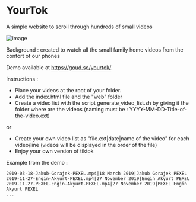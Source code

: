 # YourTok
A simple website to scroll through hundreds of small videos

![image](https://github.com/user-attachments/assets/ad746f45-11a2-40f9-b680-60bd9e9439f2)


Background : created to watch all the small family home videos from the confort of our phones

Demo available at https://goud.so/yourtok/

Instructions : 
- Place your videos at the root of your folder. 
- Add the index.html file and the "web" folder
- Create a video list with the script generate_video_list.sh by giving it the folder where are the videos (naming must be : YYYY-MM-DD-Title-of-the-video.ext)
  
or
- Create your own video list as "file.ext|date|name of the video" for each video/line (videos will be displayed in the order of the file)
- Enjoy your own version of tiktok

Example from the demo :

    2019-03-18-Jakub-Gorajek-PEXEL.mp4|18 March 2019|Jakub Gorajek PEXEL
    2019-11-27-Engin-Akyurt-PEXEL.mp4|27 November 2019|Engin Akyurt PEXEL
    2019-11-27-PEXEL-Engin-Akyurt-PEXEL.mp4|27 November 2019|PEXEL Engin Akyurt PEXEL
    ...



